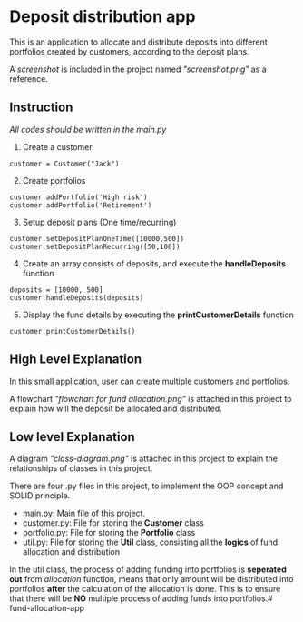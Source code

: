 # Deposit distribution app

This is an application to allocate and distribute deposits into different portfolios created by customers, according to the deposit plans.

A *screenshot* is included in the project named *"screenshot.png"* as a reference.

## Instruction
*All codes should be written in the main.py*

1. Create a customer
``` 
customer = Customer("Jack")
```
2. Create portfolios
``` 
customer.addPortfolio('High risk')
customer.addPortfolio('Retirement')
```
3. Setup deposit plans (One time/recurring)
``` 
customer.setDepositPlanOneTime([10000,500])
customer.setDepositPlanRecurring([50,100])
```
4. Create an array consists of deposits, and execute the **handleDeposits** function
``` 
deposits = [10000, 500]
customer.handleDeposits(deposits)
```
5. Display the fund details by executing the **printCustomerDetails** function
``` 
customer.printCustomerDetails()
```

## High Level Explanation

In this small application, user can create multiple customers and portfolios.

A flowchart *"flowchart for fund allocation.png"* is attached in this project to explain how will the deposit be allocated and distributed.

## Low level Explanation

A diagram *"class-diagram.png"* is attached in this project to explain the relationships of classes in this project.

There are four .py files in this project, to implement the OOP concept and SOLID principle.

* main.py: Main file of this project.
* customer.py: File for storing the **Customer** class
* portfolio.py: File for storing the **Portfolio** class
* util.py: File for storing the **Util** class, consisting all the **logics** of fund allocation and distribution

In the util class, the process of adding funding into portfolios is **seperated out** from *allocation* function, means that only amount will be distributed into portfolios **after** the calculation of the allocation is done. This is to ensure that there will be **NO** multiple process of adding funds into portfolios.# fund-allocation-app
